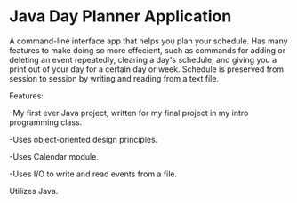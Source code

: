 # Java Day Planner Application

A command-line interface app that helps you plan your schedule. Has many features to make doing so more effecient,
such as commands for adding or deleting an event repeatedly, clearing a day's schedule, and giving you a print out of your day
for a certain day or week. Schedule is preserved from session to session by writing and reading from a text file.

Features:

-My first ever Java project, written for my final project in my intro programming class.

-Uses object-oriented design principles.

-Uses Calendar module.

-Uses I/O to write and read events from a file.

Utilizes Java.
